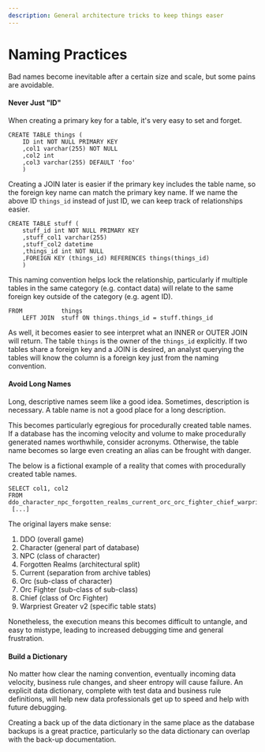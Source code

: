 ```yaml
---
description: General architecture tricks to keep things easer
---
```


# Naming Practices

Bad names become inevitable after a certain size and scale, but some pains are avoidable.

#### Never Just "ID"

When creating a primary key for a table, it's very easy to set and forget.

```text
CREATE TABLE things (
    ID int NOT NULL PRIMARY KEY
    ,col1 varchar(255) NOT NULL
    ,col2 int
    ,col3 varchar(255) DEFAULT 'foo'
    )
```

Creating a JOIN later is easier if the primary key includes the table name, so the foreign key name can match the primary key name.  If we name the above ID `things_id` instead of just ID, we can keep track of relationships easier.

```text
CREATE TABLE stuff (
    stuff_id int NOT NULL PRIMARY KEY
    ,stuff_col1 varchar(255)
    ,stuff_col2 datetime
    ,things_id int NOT NULL
    ,FOREIGN KEY (things_id) REFERENCES things(things_id)
    ) 
```

This naming convention helps lock the relationship, particularly if multiple tables in the same category \(e.g. contact data\) will relate to the same foreign key outside of the category \(e.g. agent ID\).  

```text
FROM           things
    LEFT JOIN  stuff ON things.things_id = stuff.things_id
```

As well, it becomes easier to see interpret what an INNER or OUTER JOIN will return.  The table `things` is the owner of the `things_id` explicitly.  If two tables share a foreign key and a JOIN is desired, an analyst querying the tables will know the column is a foreign key just from the naming convention.

#### Avoid Long Names

Long, descriptive names seem like a good idea.  Sometimes, description is necessary.  A table name is not a good place for a long description.

This becomes particularly egregious for procedurally created table names.  If a database has the incoming velocity and volume to make procedurally generated names worthwhile, consider acronyms.  Otherwise, the table name becomes so large even creating an alias can be frought with danger.

The below is a fictional example of a reality that comes with procedurally created table names.  

```text
SELECT col1, col2
FROM ddo_character_npc_forgotten_realms_current_orc_orc_fighter_chief_warpriest_v2
 [...]
```

The original layers make sense:

1. DDO \(overall game\)
2. Character \(general part of database\)
3. NPC \(class of character\)
4. Forgotten Realms \(architectural split\)
5. Current \(separation from archive tables\)
6. Orc \(sub-class of character\)
7. Orc Fighter \(sub-class of sub-class\)
8. Chief \(class of Orc Fighter\)
9. Warpriest Greater v2 \(specific table stats\)

Nonetheless, the execution means this becomes difficult to untangle, and easy to mistype, leading to increased debugging time and general frustration.

#### Build a Dictionary

No matter how clear the naming convention, eventually incoming data velocity, business rule changes, and sheer entropy will cause failure.  An explicit data dictionary, complete with test data and business rule definitions, will help new data professionals get up to speed and help with future debugging.

Creating a back up of the data dictionary in the same place as the database backups is a great practice, particularly so the data dictionary can overlap with the back-up documentation.

